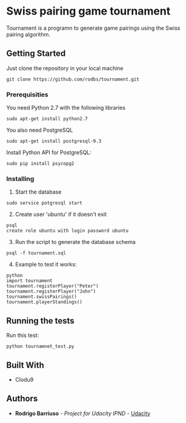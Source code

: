 # Swiss pairing game tournament

Tournament is a programn to generate game pairings using the Swiss pairing algorithm.

## Getting Started

Just clone the repository in your local machine

```
git clone https://github.com/rodbs/tournament.git
```

### Prerequisities

You need Python 2.7 with the following libraries

```
sudo apt-get install python2.7
```

You also need PostgreSQL
```
sudo apt-get install postgresql-9.3
```

Install Python API for PostgreSQL:
```
sudo pip install psycopg2
```

### Installing

1. Start the database
```
sudo service potgresql start

```
2. Create user 'ubuntu' if it doesn't exit
```
psql 
create role ubuntu with login password ubuntu
```

3. Run the script to generate the database schema
```
psql -f tournament.sql
```

4. Example to test it works:
 ```
python
import tournament
tournament.registerPlayer("Peter")
tournament.registerPlayer("John")
tournament.swissPairings()
tournament.playerStandings()
```

## Running the tests

Run this test:
```
python tournamnet_test.py
``` 

## Built With

* Clodu9


## Authors

* **Rodrigo Barriuso** - *Project for Udacity IPND* - [Udacity](https://github.com/udacity/fullstack-nanodegree-vm)

 